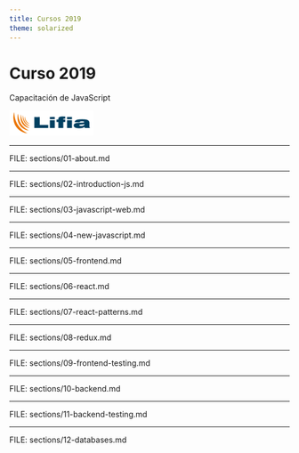 ```yaml
---
title: Cursos 2019
theme: solarized
---
```


# Curso 2019

Capacitación de JavaScript

[//]: <> (<img src="static/js.png" style="background:none; border:none; box-shadow:none; width: 10%; height: 10%;">)
[//]: <> (<img src="static/react.png" style="background:none; border:none; box-shadow:none; width: 10%; height: 10%;">)

<img src="static/lifia.png" style="background:none; border:none; box-shadow:none; width: 30%; height: 30%;">

---

FILE: sections/01-about.md

---

FILE: sections/02-introduction-js.md

---

FILE: sections/03-javascript-web.md

---

FILE: sections/04-new-javascript.md

---

FILE: sections/05-frontend.md

---

FILE: sections/06-react.md

---

FILE: sections/07-react-patterns.md

---

FILE: sections/08-redux.md

---

FILE: sections/09-frontend-testing.md

---

FILE: sections/10-backend.md

---

FILE: sections/11-backend-testing.md

---

FILE: sections/12-databases.md